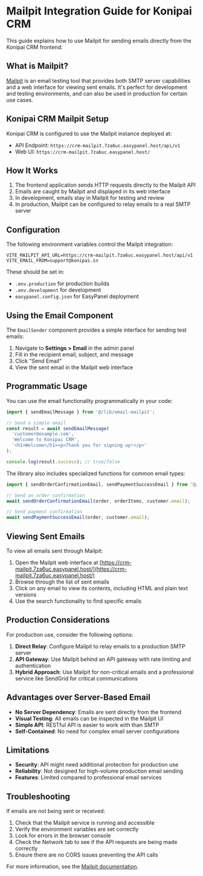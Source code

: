# Mailpit Integration Guide for Konipai CRM

This guide explains how to use Mailpit for sending emails directly from the Konipai CRM frontend.

## What is Mailpit?

[Mailpit](https://github.com/axllent/mailpit) is an email testing tool that provides both SMTP server capabilities and a web interface for viewing sent emails. It's perfect for development and testing environments, and can also be used in production for certain use cases.

## Konipai CRM Mailpit Setup

Konipai CRM is configured to use the Mailpit instance deployed at:
- API Endpoint: `https://crm-mailpit.7za6uc.easypanel.host/api/v1`
- Web UI: `https://crm-mailpit.7za6uc.easypanel.host/`

## How It Works

1. The frontend application sends HTTP requests directly to the Mailpit API
2. Emails are caught by Mailpit and displayed in its web interface
3. In development, emails stay in Mailpit for testing and review
4. In production, Mailpit can be configured to relay emails to a real SMTP server

## Configuration

The following environment variables control the Mailpit integration:

```
VITE_MAILPIT_API_URL=https://crm-mailpit.7za6uc.easypanel.host/api/v1
VITE_EMAIL_FROM=support@konipai.in
```

These should be set in:
- `.env.production` for production builds
- `.env.development` for development
- `easypanel.config.json` for EasyPanel deployment

## Using the Email Component

The `EmailSender` component provides a simple interface for sending test emails:

1. Navigate to **Settings > Email** in the admin panel
2. Fill in the recipient email, subject, and message
3. Click "Send Email"
4. View the sent email in the Mailpit web interface

## Programmatic Usage

You can use the email functionality programmatically in your code:

```typescript
import { sendEmailMessage } from '@/lib/email-mailpit';

// Send a simple email
const result = await sendEmailMessage(
  'customer@example.com',
  'Welcome to Konipai CRM',
  '<h1>Welcome</h1><p>Thank you for signing up!</p>'
);

console.log(result.success); // true/false
```

The library also includes specialized functions for common email types:

```typescript
import { sendOrderConfirmationEmail, sendPaymentSuccessEmail } from '@/lib/email-mailpit';

// Send an order confirmation
await sendOrderConfirmationEmail(order, orderItems, customer.email);

// Send payment confirmation
await sendPaymentSuccessEmail(order, customer.email);
```

## Viewing Sent Emails

To view all emails sent through Mailpit:

1. Open the Mailpit web interface at [https://crm-mailpit.7za6uc.easypanel.host/](https://crm-mailpit.7za6uc.easypanel.host/)
2. Browse through the list of sent emails
3. Click on any email to view its contents, including HTML and plain text versions
4. Use the search functionality to find specific emails

## Production Considerations

For production use, consider the following options:

1. **Direct Relay**: Configure Mailpit to relay emails to a production SMTP server
2. **API Gateway**: Use Mailpit behind an API gateway with rate limiting and authentication
3. **Hybrid Approach**: Use Mailpit for non-critical emails and a professional service like SendGrid for critical communications

## Advantages over Server-Based Email

- **No Server Dependency**: Emails are sent directly from the frontend
- **Visual Testing**: All emails can be inspected in the Mailpit UI
- **Simple API**: RESTful API is easier to work with than SMTP
- **Self-Contained**: No need for complex email server configurations

## Limitations

- **Security**: API might need additional protection for production use
- **Reliability**: Not designed for high-volume production email sending
- **Features**: Limited compared to professional email services

## Troubleshooting

If emails are not being sent or received:

1. Check that the Mailpit service is running and accessible
2. Verify the environment variables are set correctly
3. Look for errors in the browser console
4. Check the Network tab to see if the API requests are being made correctly
5. Ensure there are no CORS issues preventing the API calls

For more information, see the [Mailpit documentation](https://github.com/axllent/mailpit). 